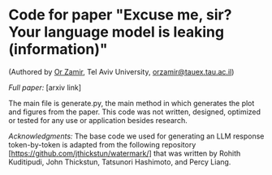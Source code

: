 # Code for paper "Excuse me, sir? Your language model is leaking (information)"
(Authored by [Or Zamir](https://zamir.prof/), Tel Aviv University, orzamir@tauex.tau.ac.il)

*Full paper:* [arxiv link]

The main file is generate.py, the main method in which generates the plot and figures from the paper.
This code was not written, designed, optimized or tested for any use or application besides research. 

*Acknowledgments:*
The base code we used for generating an LLM response token-by-token is adapted from the following repository
[https://github.com/jthickstun/watermark/] that was written by Rohith Kuditipudi, John Thickstun, 
Tatsunori Hashimoto, and Percy Liang.
